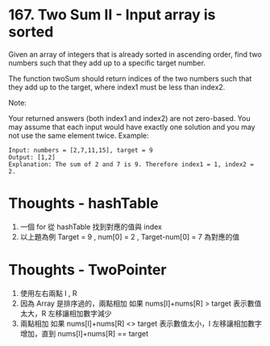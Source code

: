 # 167. Two Sum II - Input array is sorted

Given an array of integers that is already sorted in ascending order, find two numbers such that they add up to a specific target number.

The function twoSum should return indices of the two numbers such that they add up to the target, where index1 must be less than index2.

Note:

Your returned answers (both index1 and index2) are not zero-based.
You may assume that each input would have exactly one solution and you may not use the same element twice.
Example:

```
Input: numbers = [2,7,11,15], target = 9
Output: [1,2]
Explanation: The sum of 2 and 7 is 9. Therefore index1 = 1, index2 = 2.
```

# Thoughts - hashTable

1. 一個 for 從 hashTable 找到對應的值與 index
2. 以上題為例 Target = 9 , num[0] = 2 , Target-num[0] = 7 為對應的值

# Thoughts - TwoPointer

1. 使用左右兩點 l , R
2. 因為 Array 是排序過的，兩點相加 如果 nums[l]+nums[R] > target 表示數值太大，R 左移讓相加數字減少
3. 兩點相加 如果 nums[l]+nums[R] <> target 表示數值太小，l 左移讓相加數字增加，直到 nums[l]+nums[R] == target
